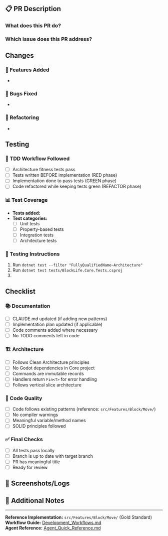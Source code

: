 ## 📋 PR Description

### What does this PR do?
<!-- Provide a clear and concise description of the changes -->

### Which issue does this PR address?
<!-- Link to the issue: Closes #XXX -->

## Changes

### 🎯 Features Added
<!-- List new features or functionality -->
- 

### 🐛 Bugs Fixed
<!-- List any bugs fixed -->
- 

### 🔧 Refactoring
<!-- Describe any refactoring done -->
- 

## Testing

### 🧪 TDD Workflow Followed
- [ ] Architecture fitness tests pass
- [ ] Tests written BEFORE implementation (RED phase)
- [ ] Implementation done to pass tests (GREEN phase)
- [ ] Code refactored while keeping tests green (REFACTOR phase)

### 📊 Test Coverage
- **Tests added:** <!-- Number of new tests -->
- **Test categories:** 
  - [ ] Unit tests
  - [ ] Property-based tests
  - [ ] Integration tests
  - [ ] Architecture tests

### 🔬 Testing Instructions
<!-- How should reviewers test these changes? -->
1. Run `dotnet test --filter "FullyQualifiedName~Architecture"`
2. Run `dotnet test tests/BlockLife.Core.Tests.csproj`
3. 

## Checklist

### 📚 Documentation
- [ ] CLAUDE.md updated (if adding new patterns)
- [ ] Implementation plan updated (if applicable)
- [ ] Code comments added where necessary
- [ ] No TODO comments left in code

### 🏗️ Architecture
- [ ] Follows Clean Architecture principles
- [ ] No Godot dependencies in Core project
- [ ] Commands are immutable records
- [ ] Handlers return `Fin<T>` for error handling
- [ ] Follows vertical slice architecture

### 🎨 Code Quality
- [ ] Code follows existing patterns (reference: `src/Features/Block/Move/`)
- [ ] No compiler warnings
- [ ] Meaningful variable/method names
- [ ] SOLID principles followed

### ✅ Final Checks
- [ ] All tests pass locally
- [ ] Branch is up to date with target branch
- [ ] PR has meaningful title
- [ ] Ready for review

## 📸 Screenshots/Logs
<!-- If applicable, add screenshots or test output -->

## 📝 Additional Notes
<!-- Any additional context for reviewers -->

---
**Reference Implementation:** `src/Features/Block/Move/` (Gold Standard)  
**Workflow Guide:** [Development_Workflows.md](../Docs/Quick-Start/Development_Workflows.md)  
**Agent Reference:** [Agent_Quick_Reference.md](../Docs/Quick-Start/Agent_Quick_Reference.md)